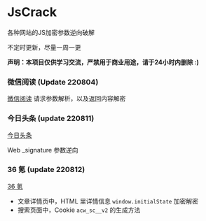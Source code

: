 # JsCrack

各种网站的JS加密参数逆向破解

不定时更新，尽量一周一更

**声明：本项目仅供学习交流，严禁用于商业用途，请于24小时内删除 :)**

### 微信阅读 (Update 220804)

[微信阅读](wxread) 请求参数解析，以及返回内容解密 

### 今日头条 (update 220811)
[今日头条](toutiao) 

Web _signature 参数逆向

### 36 氪 (update 220812)
[36 氪](36kr) 

+ 文章详情页中，HTML 里详情信息 ```window.initialState``` 加密解密
+ 搜索页面中，Cookie ```acw_sc__v2``` 的生成方法
